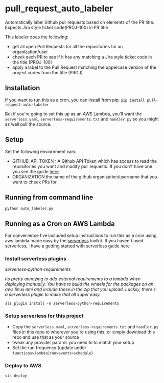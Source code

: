 # pull_request_auto_labeler
Automatically label Github pull requests based on elements of the PR title. Expects Jira style ticket code(PROJ-100) in PR title

This labeler does the following:
 - get all open Pull Requests for all the repositories for an organization/user
 - check each PR to see if it has any matching a Jira style ticket code in the title (PROJ-100)
 - apply a label to the Pull Request matching the uppercase version of the project codes from the title (PROJ)

## Installation
If you want to run this as a cron, you can install from pip:
`pip install pull-request-auto-labeler`

But if you're going to set this up as an AWS Lambda, you'll want the `serverless.yaml`, `serverless-requirements.txt` and `handler.py` so you might as well pull the source.

## Setup
Set the following enviornment vars:
- GITHUB_API_TOKEN : A Github API Token which has access to read the repositories you want and modify pull requests. If you don't have one you see the guide [here](https://help.github.com/en/articles/creating-a-personal-access-token-for-the-command-line)
- ORGANIZATION the name of the github organization/username that you want to check PRs for.

## Running from command line
`python auto_labeler.py`

## Running as a Cron on AWS Lambda

For convenience I've included setup instructions to run this as a cron using aws lambda made easy by the [serverless](https://serverless.com/framework/docs/) toolkit. If you haven't used serverless, I have a getting started with serverless guide [here](https://gist.github.com/markddavidoff/0bbfcdfc29bbbdedc8b57e062987b480) 

### Install serverless plugins
*serverless-python-requirements*

*Its pretty annoying to add external requirements to a lambda when deploying manually. You have to build the wheels
for the packages on an aws linux ami and include those in the zip that you upload. Luckily, there's a serverless plugin
to make that all super easy.*
```
sls plugin install -n serverless-python-requirements
```

### Setup serverless for this project
- Copy the `serverless.yaml`, `serverless-requirements.txt` and `handler.py` files in this repo to wherever you're using this, or simply download this repo and use that as your source 
- tweak any provider params you need to to match your setup
- Set the run frequency (update under `functions>lambdaCron>events>schedule`)

### Deploy to AWS
`sls deploy`
